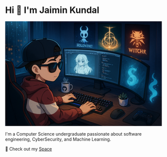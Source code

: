 # Hi 👋 I'm Jaimin Kundal

![Banner](Banner.png)

I'm a Computer Science undergraduate passionate about software engineering, CyberSecurity, and Machine Learning.

📍 Check out my [Space](https://jaimin-kundal.github.io)
